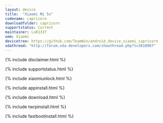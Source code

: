 ```yaml
---
layout: device
title:  "Xiaomi Mi 5s"
codename: capricorn
downloadfolder: capricorn
supportstatus: Current
maintainer: LuK1337
oem: Xiaomi
devicetree: https://github.com/TeamWin/android_device_xiaomi_capricorn
xdathread: "http://forum.xda-developers.com/showthread.php?t=3610987"
---
```


{% include disclaimer.html %}

{% include supportstatus.html %}

{% include xiaomiunlock.html %}

{% include appinstall.html %}

{% include download.html %}

{% include twrpinstall.html %}

{% include fastbootinstall.html %}
